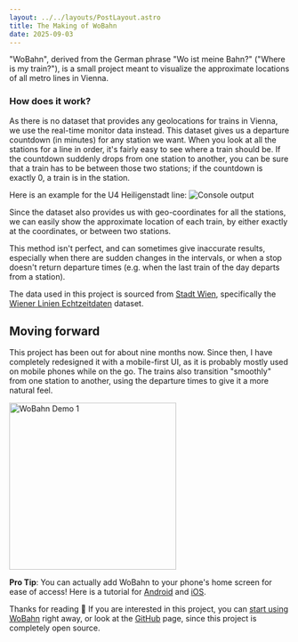 ```yaml
---
layout: ../../layouts/PostLayout.astro
title: The Making of WoBahn
date: 2025-09-03
---
```


"WoBahn", derived from the German phrase "Wo ist meine Bahn?" ("Where is my train?"), is a small project meant to visualize the approximate locations of all metro lines in Vienna.

### How does it work?
As there is no dataset that provides any geolocations for trains in Vienna, we use the real-time monitor data instead. This dataset gives us a departure countdown (in minutes) for any station we want. When you look at all the stations for a line in order, it's fairly easy to see where a train should be. If the countdown suddenly drops from one station to another, you can be sure that a train has to be between those two stations; if the countdown is exactly 0, a train is in the station.

Here is an example for the U4 Heiligenstadt line:
![Console output](https://r2.vasc.dev/images/8GPON.png)

Since the dataset also provides us with geo-coordinates for all the stations, we can easily show the approximate location of each train, by either exactly at the coordinates, or between two stations.

This method isn't perfect, and can sometimes give inaccurate results, especially when there are sudden changes in the intervals, or when a stop doesn't return departure times (e.g. when the last train of the day departs from a station).

The data used in this project is sourced from [Stadt Wien](https://data.wien.gv.at/), specifically the [Wiener Linien Echtzeitdaten](https://www.data.gv.at/katalog/dataset/522d3045-0b37-48d0-b868-57c99726b1c4) dataset.

## Moving forward
This project has been out for about nine months now. Since then, I have completely redesigned it with a mobile-first UI, as it is probably mostly used on mobile phones while on the go. The trains also transition "smoothly" from one station to another, using the departure times to give it a more natural feel.

<img alt="WoBahn Demo 1" src="https://r2.vasc.dev/images/IVQ1W.gif" width="300">

**Pro Tip**: You can actually add WoBahn to your phone's home screen for ease of access! Here is a tutorial for [Android](https://r2.vasc.dev/images/swAMH.png) and [iOS](https://r2.vasc.dev/images/5P7FA.png).

Thanks for reading 💖 If you are interested in this project, you can [start using WoBahn](https://wobahn.vasc.dev) right away, or look at the [GitHub](https://github.com/vascYT/WoBahn) page, since this project is completely open source.